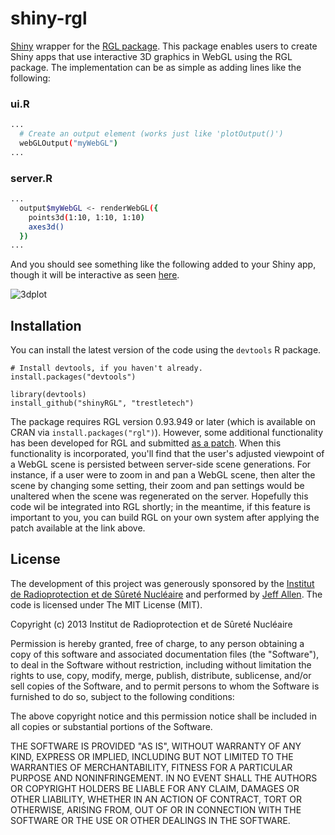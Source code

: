shiny-rgl
=========

[Shiny](http://rstudio.com/shiny/) wrapper for the [RGL package](https://r-forge.r-project.org/projects/rgl/). This package enables users to create Shiny apps that use
interactive 3D graphics in WebGL using the RGL package. The implementation can
be as simple as adding lines like the following:

### ui.R

```bash
...
  # Create an output element (works just like 'plotOutput()')
  webGLOutput("myWebGL")
...
```

### server.R

```bash
...
  output$myWebGL <- renderWebGL({
    points3d(1:10, 1:10, 1:10)
    axes3d()
  })
...
```

And you should see something like the following added to your Shiny app, though it will be interactive as seen [here](http://trestletech.github.io/shinyRGL/).

![3dplot](http://trestletech.github.io/shinyRGL/images/3dplot.png)

Installation
------------

You can install the latest version of the code using the `devtools` R package.

```
# Install devtools, if you haven't already.
install.packages("devtools")

library(devtools)
install_github("shinyRGL", "trestletech")
```

The package requires RGL version 0.93.949 or later (which is available on CRAN
via `install.packages("rgl")`). However, some additional functionality has been
developed for RGL and submitted [as a patch](https://r-forge.r-project.org/tracker/index.php?func=detail&aid=4877&group_id=234&atid=948). When this functionality is
incorporated, you'll find that the user's adjusted viewpoint of a WebGL scene
is persisted between server-side scene generations. For instance, if a user were
to zoom in and pan a WebGL scene, then alter the scene by changing some setting,
their zoom and pan settings would be unaltered when the scene was regenerated on 
the server. Hopefully this code wil be integrated into RGL shortly; in the
meantime, if this feature is important to you, you can build RGL on your own 
system after applying the patch available at the link above.


License
-------

The development of this project was generously sponsored by the [Institut de 
Radioprotection et de Sûreté Nucléaire](http://www.irsn.fr/EN/Pages/home.aspx) 
and performed by [Jeff Allen](http://trestletech.com). The code is
licensed under The MIT License (MIT).

Copyright (c) 2013 Institut de Radioprotection et de Sûreté Nucléaire

Permission is hereby granted, free of charge, to any person obtaining a copy
of this software and associated documentation files (the "Software"), to deal
in the Software without restriction, including without limitation the rights
to use, copy, modify, merge, publish, distribute, sublicense, and/or sell
copies of the Software, and to permit persons to whom the Software is
furnished to do so, subject to the following conditions:

The above copyright notice and this permission notice shall be included in
all copies or substantial portions of the Software.

THE SOFTWARE IS PROVIDED "AS IS", WITHOUT WARRANTY OF ANY KIND, EXPRESS OR
IMPLIED, INCLUDING BUT NOT LIMITED TO THE WARRANTIES OF MERCHANTABILITY,
FITNESS FOR A PARTICULAR PURPOSE AND NONINFRINGEMENT. IN NO EVENT SHALL THE
AUTHORS OR COPYRIGHT HOLDERS BE LIABLE FOR ANY CLAIM, DAMAGES OR OTHER
LIABILITY, WHETHER IN AN ACTION OF CONTRACT, TORT OR OTHERWISE, ARISING FROM,
OUT OF OR IN CONNECTION WITH THE SOFTWARE OR THE USE OR OTHER DEALINGS IN
THE SOFTWARE.
